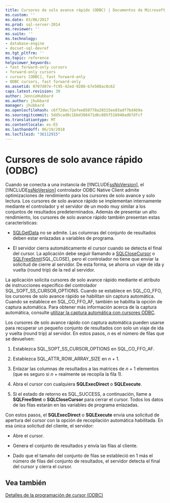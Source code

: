 ```yaml
---
title: Cursores de solo avance rápido (ODBC) | Documentos de Microsoft
ms.custom: ''
ms.date: 03/06/2017
ms.prod: sql-server-2014
ms.reviewer: ''
ms.suite: ''
ms.technology:
- database-engine
- docset-sql-devref
ms.tgt_pltfrm: ''
ms.topic: reference
helpviewer_keywords:
- fast forward-only cursors
- forward-only cursors
- cursors [ODBC], fast forward-only
- ODBC cursors, fast forward-only
ms.assetid: 0707d07e-fc95-42ed-9280-b7e508ac8c62
caps.latest.revision: 30
author: JennieHubbard
ms.author: jhubbard
manager: jhubbard
ms.openlocfilehash: c6f72dec72efee850778a20315ee83adf7bd4b9a
ms.sourcegitcommit: 5dd5cad0c1bbd308471d6c885f516948ad67dfcf
ms.translationtype: MT
ms.contentlocale: es-ES
ms.lasthandoff: 06/19/2018
ms.locfileid: "36112915"
---
```

# <a name="fast-forward-only-cursors-odbc"></a>Cursores de solo avance rápido (ODBC)
  Cuando se conecta a una instancia de [!INCLUDE[ssNoVersion](../../../includes/ssnoversion-md.md)], el [!INCLUDE[ssNoVersion](../../../includes/ssnoversion-md.md)] controlador ODBC Native Client admite optimizaciones de rendimiento para los cursores de solo avance y solo lectura. Los cursores de solo avance rápido se implementan internamente mediante el controlador y el servidor de un modo muy similar a los conjuntos de resultados predeterminados. Además de presentar un alto rendimiento, los cursores de solo avance rápido también presentan estas características:  
  
-   [SQLGetData](../../native-client-odbc-api/sqlgetdata.md) no se admite. Las columnas del conjunto de resultados deben estar enlazadas a variables de programa.  
  
-   El servidor cierra automáticamente el cursor cuando se detecta el final del cursor. La aplicación debe seguir llamando a [SQLCloseCursor](../../native-client-odbc-api/sqlclosecursor.md) o [SQLFreeStmt](../../native-client-odbc-api/sqlfreestmt.md)(SQL_CLOSE), pero el controlador no tiene que enviar la solicitud de cierre al servidor. De esta forma, se ahorra un viaje de ida y vuelta (round trip) de la red al servidor.  
  
 La aplicación solicita cursores de solo avance rápido mediante el atributo de instrucciones específico del controlador SQL_SOPT_SS_CURSOR_OPTIONS. Cuando se establece en SQL_CO_FFO, los cursores de solo avance rápido se habilitan sin captura automática. Cuando se establece en SQL_CO_FFO_AF, también se habilita la opción de captura automática. Para obtener más información acerca de la captura automática, consulte [utilizar la captura automática con cursores ODBC](using-autofetch-with-odbc-cursors.md).  
  
 Los cursores de solo avance rápido con captura automática pueden usarse para recuperar un pequeño conjunto de resultados con solo un viaje de ida y vuelta (round trip) al servidor. En estos pasos, *n* es el número de filas que se devuelven:  
  
1.  Establezca SQL_SOPT_SS_CURSOR_OPTIONS en SQL_CO_FFO_AF.  
  
2.  Establezca SQL_ATTR_ROW_ARRAY_SIZE en *n* + 1.  
  
3.  Enlazar las columnas de resultados a las matrices de *n* + 1 elementos (que es seguro si *n* + realmente se recopila la fila 1).  
  
4.  Abra el cursor con cualquiera **SQLExecDirect** o **SQLExecute**.  
  
5.  Si el estado de retorno es SQL_SUCCESS, a continuación, llame a **SQLFreeStmt** o **SQLCloseCursor** para cerrar el cursor. Todos los datos de las filas estarán en las variables de programa enlazadas.  
  
 Con estos pasos, el **SQLExecDirect** o **SQLExecute** envía una solicitud de apertura del cursor con la opción de recopilación automática habilitada. En esa única solicitud del cliente, el servidor:  
  
-   Abre el cursor.  
  
-   Genera el conjunto de resultados y envía las filas al cliente.  
  
-   Dado que el tamaño del conjunto de filas se estableció en 1 más el número de filas del conjunto de resultados, el servidor detecta el final del cursor y cierra el cursor.  
  
## <a name="see-also"></a>Vea también  
 [Detalles de la programación de cursor &#40;ODBC&#41;](cursor-programming-details-odbc.md)  
  
  